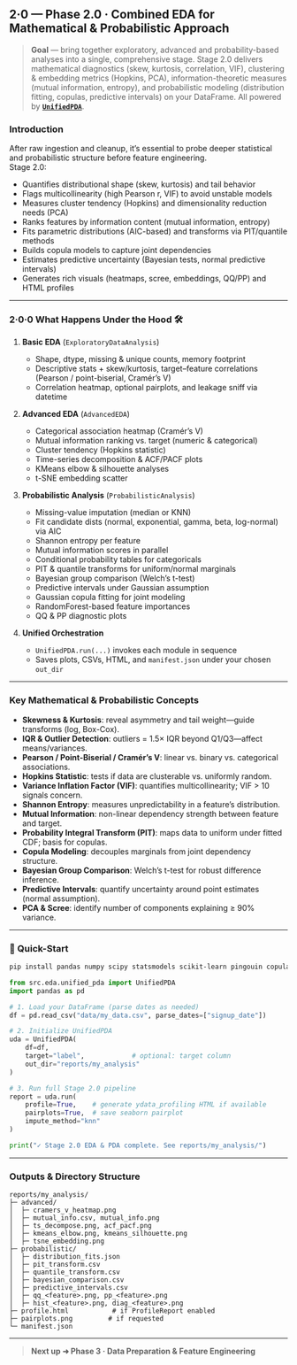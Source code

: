 ## 2·0 — Phase 2.0 · Combined EDA for Mathematical & Probabilistic Approach <a name="2-phase-2.0--combined-eda"></a>

> **Goal** — bring together exploratory, advanced and probability-based analyses into a single, comprehensive stage. Stage 2.0 delivers mathematical diagnostics (skew, kurtosis, correlation, VIF), clustering & embedding metrics (Hopkins, PCA), information-theoretic measures (mutual information, entropy), and probabilistic modeling (distribution fitting, copulas, predictive intervals) on your DataFrame. All powered by **[`UnifiedPDA`](src/eda/unified_pda.py)**.

### Introduction

After raw ingestion and cleanup, it’s essential to probe deeper statistical and probabilistic structure before feature engineering.  
Stage 2.0:

- Quantifies distributional shape (skew, kurtosis) and tail behavior
- Flags multicollinearity (high Pearson r, VIF) to avoid unstable models
- Measures cluster tendency (Hopkins) and dimensionality reduction needs (PCA)
- Ranks features by information content (mutual information, entropy)
- Fits parametric distributions (AIC-based) and transforms via PIT/quantile methods
- Builds copula models to capture joint dependencies
- Estimates predictive uncertainty (Bayesian tests, normal predictive intervals)
- Generates rich visuals (heatmaps, scree, embeddings, QQ/PP) and HTML profiles

---

### 2·0·0 What Happens Under the Hood 🛠

1. **Basic EDA** (`ExploratoryDataAnalysis`)

   - Shape, dtype, missing & unique counts, memory footprint
   - Descriptive stats + skew/kurtosis, target–feature correlations (Pearson / point-biserial, Cramér’s V)
   - Correlation heatmap, optional pairplots, and leakage sniff via datetime

2. **Advanced EDA** (`AdvancedEDA`)

   - Categorical association heatmap (Cramér’s V)
   - Mutual information ranking vs. target (numeric & categorical)
   - Cluster tendency (Hopkins statistic)
   - Time-series decomposition & ACF/PACF plots
   - KMeans elbow & silhouette analyses
   - t-SNE embedding scatter

3. **Probabilistic Analysis** (`ProbabilisticAnalysis`)

   - Missing-value imputation (median or KNN)
   - Fit candidate dists (normal, exponential, gamma, beta, log-normal) via AIC
   - Shannon entropy per feature
   - Mutual information scores in parallel
   - Conditional probability tables for categoricals
   - PIT & quantile transforms for uniform/normal marginals
   - Bayesian group comparison (Welch’s t-test)
   - Predictive intervals under Gaussian assumption
   - Gaussian copula fitting for joint modeling
   - RandomForest-based feature importances
   - QQ & PP diagnostic plots

4. **Unified Orchestration**
   - `UnifiedPDA.run(...)` invokes each module in sequence
   - Saves plots, CSVs, HTML, and `manifest.json` under your chosen `out_dir`

---

### Key Mathematical & Probabilistic Concepts

- **Skewness & Kurtosis**: reveal asymmetry and tail weight—guide transforms (log, Box-Cox).
- **IQR & Outlier Detection**: outliers = 1.5× IQR beyond Q1/Q3—affect means/variances.
- **Pearson / Point-Biserial / Cramér’s V**: linear vs. binary vs. categorical associations.
- **Hopkins Statistic**: tests if data are clusterable vs. uniformly random.
- **Variance Inflation Factor (VIF)**: quantifies multicollinearity; VIF > 10 signals concern.
- **Shannon Entropy**: measures unpredictability in a feature’s distribution.
- **Mutual Information**: non-linear dependency strength between feature and target.
- **Probability Integral Transform (PIT)**: maps data to uniform under fitted CDF; basis for copulas.
- **Copula Modeling**: decouples marginals from joint dependency structure.
- **Bayesian Group Comparison**: Welch’s t-test for robust difference inference.
- **Predictive Intervals**: quantify uncertainty around point estimates (normal assumption).
- **PCA & Scree**: identify number of components explaining ≥ 90% variance.

---

### 🔧 Quick-Start

```bash
pip install pandas numpy scipy statsmodels scikit-learn pingouin copulas joblib matplotlib seaborn
```

```python
from src.eda.unified_pda import UnifiedPDA
import pandas as pd

# 1. Load your DataFrame (parse dates as needed)
df = pd.read_csv("data/my_data.csv", parse_dates=["signup_date"])

# 2. Initialize UnifiedPDA
uda = UnifiedPDA(
    df=df,
    target="label",            # optional: target column
    out_dir="reports/my_analysis"
)

# 3. Run full Stage 2.0 pipeline
report = uda.run(
    profile=True,    # generate ydata_profiling HTML if available
    pairplots=True,  # save seaborn pairplot
    impute_method="knn"
)

print("✓ Stage 2.0 EDA & PDA complete. See reports/my_analysis/")
```

---

### Outputs & Directory Structure

```
reports/my_analysis/
├─ advanced/
│  ├─ cramers_v_heatmap.png
│  ├─ mutual_info.csv, mutual_info.png
│  ├─ ts_decompose.png, acf_pacf.png
│  ├─ kmeans_elbow.png, kmeans_silhouette.png
│  ├─ tsne_embedding.png
├─ probabilistic/
│  ├─ distribution_fits.json
│  ├─ pit_transform.csv
│  ├─ quantile_transform.csv
│  ├─ bayesian_comparison.csv
│  ├─ predictive_intervals.csv
│  ├─ qq_<feature>.png, pp_<feature>.png
│  ├─ hist_<feature>.png, diag_<feature>.png
├─ profile.html           # if ProfileReport enabled
├─ pairplots.png         # if requested
└─ manifest.json
```

---

> **Next up ➜ Phase 3 · Data Preparation & Feature Engineering**
